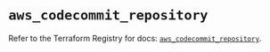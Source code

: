 # `aws_codecommit_repository`

Refer to the Terraform Registry for docs: [`aws_codecommit_repository`](https://registry.terraform.io/providers/hashicorp/aws/5.69.0/docs/resources/codecommit_repository).
